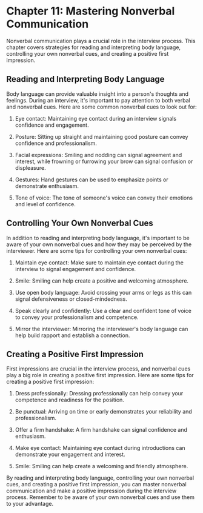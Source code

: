 Chapter 11: Mastering Nonverbal Communication
=============================================

Nonverbal communication plays a crucial role in the interview process. This chapter covers strategies for reading and interpreting body language, controlling your own nonverbal cues, and creating a positive first impression.

Reading and Interpreting Body Language
--------------------------------------

Body language can provide valuable insight into a person's thoughts and feelings. During an interview, it's important to pay attention to both verbal and nonverbal cues. Here are some common nonverbal cues to look out for:

1. Eye contact: Maintaining eye contact during an interview signals confidence and engagement.

2. Posture: Sitting up straight and maintaining good posture can convey confidence and professionalism.

3. Facial expressions: Smiling and nodding can signal agreement and interest, while frowning or furrowing your brow can signal confusion or displeasure.

4. Gestures: Hand gestures can be used to emphasize points or demonstrate enthusiasm.

5. Tone of voice: The tone of someone's voice can convey their emotions and level of confidence.

Controlling Your Own Nonverbal Cues
-----------------------------------

In addition to reading and interpreting body language, it's important to be aware of your own nonverbal cues and how they may be perceived by the interviewer. Here are some tips for controlling your own nonverbal cues:

1. Maintain eye contact: Make sure to maintain eye contact during the interview to signal engagement and confidence.

2. Smile: Smiling can help create a positive and welcoming atmosphere.

3. Use open body language: Avoid crossing your arms or legs as this can signal defensiveness or closed-mindedness.

4. Speak clearly and confidently: Use a clear and confident tone of voice to convey your professionalism and competence.

5. Mirror the interviewer: Mirroring the interviewer's body language can help build rapport and establish a connection.

Creating a Positive First Impression
------------------------------------

First impressions are crucial in the interview process, and nonverbal cues play a big role in creating a positive first impression. Here are some tips for creating a positive first impression:

1. Dress professionally: Dressing professionally can help convey your competence and readiness for the position.

2. Be punctual: Arriving on time or early demonstrates your reliability and professionalism.

3. Offer a firm handshake: A firm handshake can signal confidence and enthusiasm.

4. Make eye contact: Maintaining eye contact during introductions can demonstrate your engagement and interest.

5. Smile: Smiling can help create a welcoming and friendly atmosphere.

By reading and interpreting body language, controlling your own nonverbal cues, and creating a positive first impression, you can master nonverbal communication and make a positive impression during the interview process. Remember to be aware of your own nonverbal cues and use them to your advantage.

